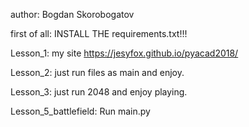 author: Bogdan Skorobogatov

first of all:
    INSTALL THE requirements.txt!!!

Lesson_1:
    my site https://jesyfox.github.io/pyacad2018/
    
Lesson_2:
    just run files as main and enjoy.
    
Lesson_3:
    just run 2048 and enjoy playing.
    
Lesson_5_battlefield:
    Run main.py
